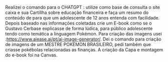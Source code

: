Realizei o comando para o CHATGPT : utilize como base de consulta o site caixa e sua Cartillha sobre educação financeira e faça um resumo do conteúdo de para que um adolescente de 12 anos entenda com facilidade. Depois baseado nas informações coletadas crie um E-book como se o Gustavo Cerbase explicasse de forma lúdica, para público adolescente tendo como temática a linguagem Pokémon.  Para criação das imagens usei :https://www.aiease.ai/pt/ai-image-generator/. Dei o comando para criação de imagens de um MESTRE POKÉMON BRASILEIRO, pedi também que criasse pokébolas relacionadas as finanças. A criação da Capa e  montagem do e-book foi na Canvas.
